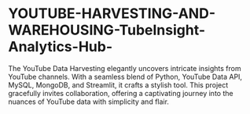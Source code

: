 # YOUTUBE-HARVESTING-AND-WAREHOUSING-TubeInsight-Analytics-Hub-
The YouTube Data Harvesting elegantly uncovers intricate insights from YouTube channels. With a seamless blend of Python, YouTube Data API, MySQL, MongoDB, and Streamlit, it crafts a stylish tool. This project gracefully invites collaboration, offering a captivating journey into the nuances of YouTube data with simplicity and flair.
